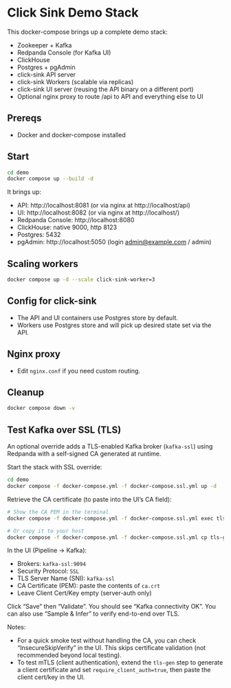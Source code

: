 # Click Sink Demo Stack

This docker-compose brings up a complete demo stack:

- Zookeeper + Kafka
- Redpanda Console (for Kafka UI)
- ClickHouse
- Postgres + pgAdmin
- click-sink API server
- click-sink Workers (scalable via replicas)
- click-sink UI server (reusing the API binary on a different port)
- Optional nginx proxy to route /api to API and everything else to UI

## Prereqs

- Docker and docker-compose installed

## Start

```bash
cd demo
docker compose up --build -d
```

It brings up:

- API: http://localhost:8081 (or via nginx at http://localhost/api)
- UI: http://localhost:8082 (or via nginx at http://localhost/)
- Redpanda Console: http://localhost:8080
- ClickHouse: native 9000, http 8123
- Postgres: 5432
- pgAdmin: http://localhost:5050 (login admin@example.com / admin)

## Scaling workers

```bash
docker compose up -d --scale click-sink-worker=3
```

## Config for click-sink

- The API and UI containers use Postgres store by default.
- Workers use Postgres store and will pick up desired state set via the API.

## Nginx proxy

- Edit `nginx.conf` if you need custom routing.

## Cleanup

```bash
docker compose down -v
```

## Test Kafka over SSL (TLS)

An optional override adds a TLS-enabled Kafka broker (`kafka-ssl`) using Redpanda with a self-signed CA generated at runtime.

Start the stack with SSL override:

```bash
cd demo
docker compose -f docker-compose.yml -f docker-compose.ssl.yml up -d
```

Retrieve the CA certificate (to paste into the UI’s CA field):

```bash
# Show the CA PEM in the terminal
docker compose -f docker-compose.yml -f docker-compose.ssl.yml exec tls-gen cat /certs/ca.crt

# Or copy it to your host
docker compose -f docker-compose.yml -f docker-compose.ssl.yml cp tls-gen:/certs/ca.crt ./ca.crt
```

In the UI (Pipeline → Kafka):

- Brokers: `kafka-ssl:9094`
- Security Protocol: `SSL`
- TLS Server Name (SNI): `kafka-ssl`
- CA Certificate (PEM): paste the contents of `ca.crt`
- Leave Client Cert/Key empty (server-auth only)

Click “Save” then “Validate”. You should see “Kafka connectivity OK”. You can also use “Sample & Infer” to verify end-to-end over TLS.

Notes:

- For a quick smoke test without handling the CA, you can check “InsecureSkipVerify” in the UI. This skips certificate validation (not recommended beyond local testing).
- To test mTLS (client authentication), extend the `tls-gen` step to generate a client certificate and set `require_client_auth=true`, then paste the client cert/key in the UI.
